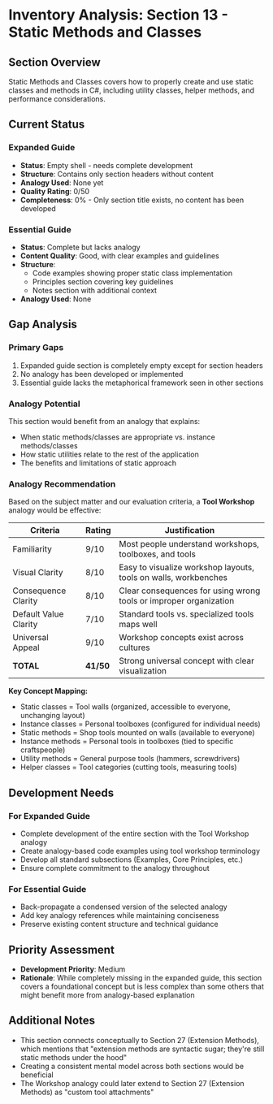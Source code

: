 # Inventory Analysis: Section 13 - Static Methods and Classes

## Section Overview
Static Methods and Classes covers how to properly create and use static classes and methods in C#, including utility classes, helper methods, and performance considerations.

## Current Status

### Expanded Guide
- **Status**: Empty shell - needs complete development
- **Structure**: Contains only section headers without content
- **Analogy Used**: None yet
- **Quality Rating**: 0/50
- **Completeness**: 0% - Only section title exists, no content has been developed

### Essential Guide
- **Status**: Complete but lacks analogy
- **Content Quality**: Good, with clear examples and guidelines
- **Structure**: 
  - Code examples showing proper static class implementation
  - Principles section covering key guidelines
  - Notes section with additional context
- **Analogy Used**: None

## Gap Analysis

### Primary Gaps
1. Expanded guide section is completely empty except for section headers
2. No analogy has been developed or implemented
3. Essential guide lacks the metaphorical framework seen in other sections

### Analogy Potential
This section would benefit from an analogy that explains:
- When static methods/classes are appropriate vs. instance methods/classes
- How static utilities relate to the rest of the application
- The benefits and limitations of static approach

### Analogy Recommendation
Based on the subject matter and our evaluation criteria, a **Tool Workshop** analogy would be effective:

| Criteria | Rating | Justification |
|----------|--------|---------------|
| Familiarity | 9/10 | Most people understand workshops, toolboxes, and tools |
| Visual Clarity | 8/10 | Easy to visualize workshop layouts, tools on walls, workbenches |
| Consequence Clarity | 8/10 | Clear consequences for using wrong tools or improper organization |
| Default Value Clarity | 7/10 | Standard tools vs. specialized tools maps well |
| Universal Appeal | 9/10 | Workshop concepts exist across cultures |
| **TOTAL** | **41/50** | Strong universal concept with clear visualization |

**Key Concept Mapping:**
- Static classes = Tool walls (organized, accessible to everyone, unchanging layout)
- Instance classes = Personal toolboxes (configured for individual needs)
- Static methods = Shop tools mounted on walls (available to everyone)
- Instance methods = Personal tools in toolboxes (tied to specific craftspeople)
- Utility methods = General purpose tools (hammers, screwdrivers)
- Helper classes = Tool categories (cutting tools, measuring tools)

## Development Needs

### For Expanded Guide
- Complete development of the entire section with the Tool Workshop analogy
- Create analogy-based code examples using tool workshop terminology
- Develop all standard subsections (Examples, Core Principles, etc.)
- Ensure complete commitment to the analogy throughout

### For Essential Guide
- Back-propagate a condensed version of the selected analogy
- Add key analogy references while maintaining conciseness
- Preserve existing content structure and technical guidance

## Priority Assessment
- **Development Priority**: Medium
- **Rationale**: While completely missing in the expanded guide, this section covers a foundational concept but is less complex than some others that might benefit more from analogy-based explanation

## Additional Notes
- This section connects conceptually to Section 27 (Extension Methods), which mentions that "extension methods are syntactic sugar; they're still static methods under the hood"
- Creating a consistent mental model across both sections would be beneficial
- The Workshop analogy could later extend to Section 27 (Extension Methods) as "custom tool attachments"
